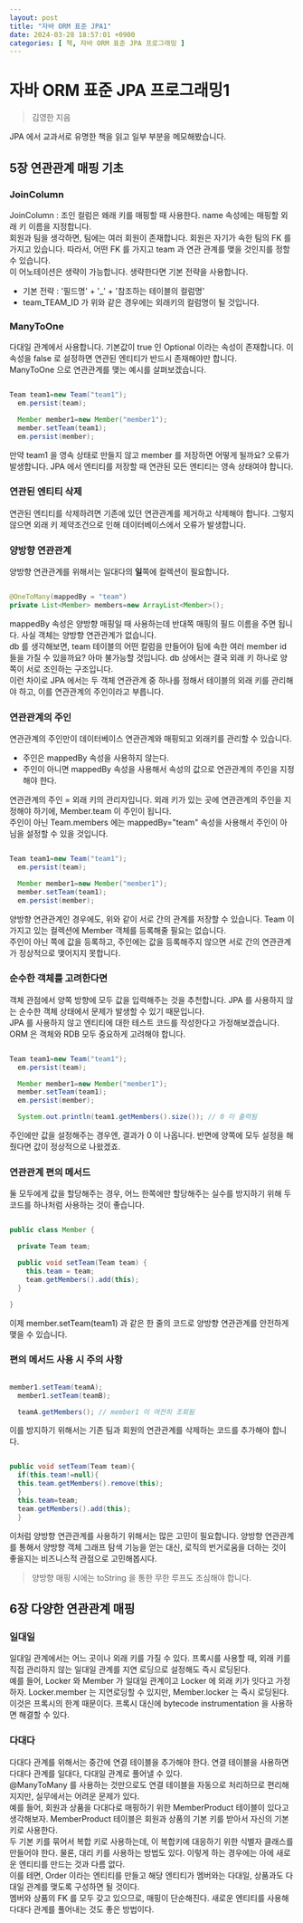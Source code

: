 ```yaml
---
layout: post
title: "자바 ORM 표준 JPA1"
date: 2024-03-28 18:57:01 +0900
categories: [ 책, 자바 ORM 표준 JPA 프로그래밍 ]
---
```


# 자바 ORM 표준 JPA 프로그래밍1

> 김영한 지음

JPA 에서 교과서로 유명한 책을 읽고 일부 부분을 메모해봤습니다.

## 5장 연관관계 매핑 기초

### JoinColumn

JoinColumn : 조인 컬럼은 왜래 키를 매핑할 때 사용한다. name 속성에는 매핑할 외래 키 이름을 지정합니다.
<br>
회원과 팀을 생각하면, 팀에는 여러 회원이 존재합니다. 회원은 자기가 속한 팀의 FK 를 가지고 있습니다. 따라서, 어떤 FK 를 가지고 team 과 연관 관계를 맺을 것인지를
정할 수 있습니다.
<br>
이 어노테이션은 생략이 가능합니다. 생략한다면 기본 전략을 사용합니다.

- 기본 전략 : '필드명' + '_' + '참조하는 테이블의 컬럼명'
- team_TEAM_ID 가 위와 같은 경우에는 외래키의 컬럼명이 될 것입니다.

### ManyToOne

다대일 관계에서 사용합니다. 기본값이 true 인 Optional 이라는 속성이 존재합니다. 이 속성을 false 로 설정하면 연관된 엔티티가 반드시 존재해야만 합니다.
<br>
ManyToOne 으로 연관관계를 맺는 예시를 살펴보겠습니다.

```java

Team team1=new Team("team1");
  em.persist(team);

  Member member1=new Member("member1");
  member.setTeam(team1);
  em.persist(member);

```

만약 team1 을 영속 상태로 만들지 않고 member 를 저장하면 어떻게 될까요? 오류가 발생합니다. JPA 에서 엔티티를 저장할 때 연관된 모든 엔티티는 영속 상태여야
합니다.

### 연관된 엔티티 삭제

연관된 엔티티를 삭제하려면 기존에 있던 연관관계를 제거하고 삭제해야 합니다. 그렇지 않으면 외래 키 제약조건으로 인해 데이터베이스에서 오류가 발생합니다.

### 양방향 연관관계

양방향 연관관계를 위해서는 일대다의 **일**쪽에 컬렉션이 필요합니다.

```java

@OneToMany(mappedBy = "team")
private List<Member> members=new ArrayList<Member>();

```

mappedBy 속성은 양방향 매핑일 때 사용하는데 반대쪽 매핑의 필드 이름을 주면 됩니다. 사실 객체는 양방향 연관관계가 없습니다.
<br>
db 를 생각해보면, team 테이블의 어떤 칼럼을 만들어야 팀에 속한 여러 member id 들을 가질 수 있을까요? 아마 불가능할 것입니다. db 상에서는 결국 외래 키 하나로
양쪽이 서로 조인하는 구조입니다.
<br>
이런 차이로 JPA 에서는 두 객체 연관관계 중 하나를 정해서 테이블의 외래 키를 관리해야 하고, 이를 연관관계의 주인이라고 부릅니다.

### 연관관계의 주인

연관관계의 주인만이 데이터베이스 연관관계와 매핑되고 외래키를 관리할 수 있습니다.

- 주인은 mappedBy 속성을 사용하지 않는다.
- 주인이 아니면 mappedBy 속성을 사용해서 속성의 값으로 연관관계의 주인을 지정해야 한다.

연관관계의 주인 = 외래 키의 관리자입니다. 외래 키가 있는 곳에 연관관계의 주인을 지정해야 하기에, Member.team 이 주인이 됩니다.
<br>
주인이 아닌 Team.members 에는 mappedBy="team" 속성을 사용해서 주인이 아님을 설정할 수 있을 것입니다.

```java

Team team1=new Team("team1");
  em.persist(team);

  Member member1=new Member("member1");
  member.setTeam(team1);
  em.persist(member);

```

양방향 연관관계인 경우에도, 위와 같이 서로 간의 관계를 저장할 수 있습니다. Team 이 가지고 있는 컬렉션에 Member 객체를 등록해줄 필요는 없습니다.
<br>
주인이 아닌 쪽에 값을 등록하고, 주인에는 값을 등록해주지 않으면 서로 간의 연관관계가 정상적으로 맺어지지 못합니다.

### 순수한 객체를 고려한다면

객체 관점에서 양쪽 방향에 모두 값을 입력해주는 것을 추천합니다. JPA 를 사용하지 않는 순수한 객체 상태에서 문제가 발생할 수 있기 때문입니다.
<br>
JPA 를 사용하지 않고 엔티티에 대한 테스트 코드를 작성한다고 가정해보겠습니다. ORM 은 객체와 RDB 모두 중요하게 고려해야 합니다.

```java

Team team1=new Team("team1");
  em.persist(team);

  Member member1=new Member("member1");
  member.setTeam(team1);
  em.persist(member);

  System.out.println(team1.getMembers().size()); // 0 이 출력됨

```

주인에만 값을 설정해주는 경우엔, 결과가 0 이 나옵니다. 반면에 양쪽에 모두 설정을 해줬다면 값이 정상적으로 나왔겠죠.

### 연관관계 편의 메서드

둘 모두에게 값을 할당해주는 경우, 어느 한쪽에만 할당해주는 실수를 방지하기 위해 두 코드를 하나처럼 사용하는 것이 좋습니다.

```java

public class Member {

  private Team team;

  public void setTeam(Team team) {
    this.team = team;
    team.getMembers().add(this);
  }

}

```

이제 member.setTeam(team1) 과 같은 한 줄의 코드로 양방향 연관관계를 안전하게 맺을 수 있습니다.

### 편의 메서드 사용 시 주의 사항

```java

member1.setTeam(teamA);
  member1.setTeam(teamB);

  teamA.getMembers(); // member1 이 여전히 조회됨

```

이를 방지하기 위해서는 기존 팀과 회원의 연관관계를 삭제하는 코드를 추가해야 합니다.

```java

public void setTeam(Team team){
  if(this.team!=null){
  this.team.getMembers().remove(this);
  }
  this.team=team;
  team.getMembers().add(this);
  }

```

이처럼 양방향 연관관계를 사용하기 위해서는 많은 고민이 필요합니다. 양방향 연관관계를 통해서 양방향 객체 그래프 탐색 기능을 얻는 대신, 로직의 번거로움을 더하는 것이 좋을지는
비즈니스적 관점으로 고민해봅시다.

> 양방향 매핑 시에는 toString 을 통한 무한 루프도 조심해야 합니다.

## 6장 다양한 연관관계 매핑

### 일대일

일대일 관계에서는 어느 곳이나 외래 키를 가질 수 있다. 프록시를 사용할 때, 외래 키를 직접 관리하지 않는 일대일 관계를 지연 로딩으로 설정해도 즉시 로딩된다.
<br>
예를 들어, Locker 와 Member 가 일대일 관계이고 Locker 에 외래 키가 잇다고 가정하자. Locker.member 는 지연로딩할 수 있지만, Member.locker 는 즉시 로딩된다.
<br>
이것은 프록시의 한계 때문이다. 프록시 대신에 bytecode instrumentation 을 사용하면 해결할 수 있다.

### 다대다

다대다 관계를 위해서는 중간에 연결 테이블을 추가해야 한다. 연결 테이블을 사용하면 다대다 관계를 일대다, 다대일 관계로 풀어낼 수 있다.
<br>
@ManyToMany 를 사용하는 것만으로도 연결 테이블을 자동으로 처리하므로 편리해지지만, 실무에서는 어려운 문제가 있다.
<br>
예를 들어, 회원과 상품을 다대다로 매핑하기 위한 MemberProduct 테이블이 있다고 생각해보자. MemberProduct 테이블은 회원과 상품의 기본 키를 받아서 자신의 기본 키로 사용한다.
<br>
두 기본 키를 묶어서 복합 키로 사용하는데, 이 복합키에 대응하기 위한 식별자 클래스를 만들어야 한다. 물론, 대리 키를 사용하는 방법도 있다. 이렇게 하는 경우에는 아에 새로운 엔티티를 만드는 것과 다름 없다.
<br>
이를 테면, Order 이라는 엔티티를 만들고 해당 엔티티가 멤버와는 다대일, 상품과도 다대일 관계를 맺도록 구성하면 될 것이다.
<br>
멤버와 상품의 FK 를 모두 갖고 있으므로, 매핑이 단순해진다. 새로운 엔티티를 사용해 다대다 관계를 풀어내는 것도 좋은 방법이다.
